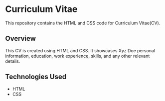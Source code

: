 # Curriculum Vitae

This repository contains the HTML and CSS code for Curriculum Vitae(CV).

## Overview

This CV is created using HTML and CSS. It showcases Xyz Doe personal information, education, work experience, skills, and any other relevant details.


## Technologies Used

- HTML
- CSS


